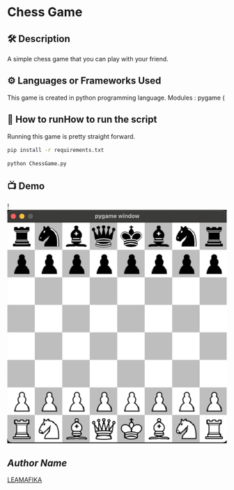 # Chess Game 

## 🛠️ Description
A simple chess game that you can play with your friend.

## ⚙️ Languages or Frameworks Used
This game is created in python programming language.
Modules : pygame
(
## 🌟 How to runHow to run the script
Running this game is pretty straight forward.

```sh
pip install -r requirements.txt
```

```sh
python ChessGame.py
```

## 📺 Demo
!![Screenshot 2024-04-08 at 15.11.00.png](images%2FScreenshot%202024-04-08%20at%2015.11.00.png)

## *Author Name*
[LEAMAFIKA](https://github.com/LEAMAFIKA/Chess_game)